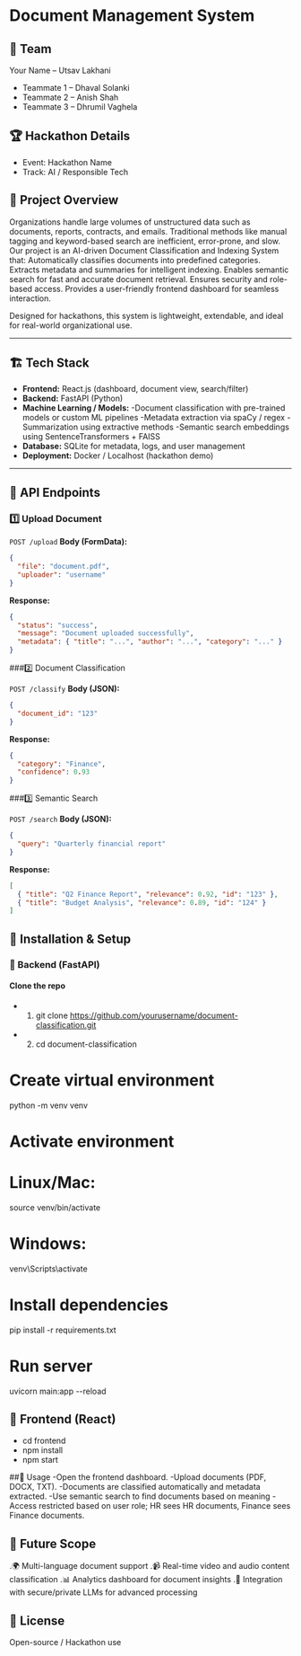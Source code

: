 # Document Management System 


## 👥 Team
Your Name – Utsav Lakhani 
- Teammate 1 – Dhaval Solanki 
- Teammate 2 – Anish Shah
- Teammate 3 – Dhrumil Vaghela

## 🏆 Hackathon Details
- Event: Hackathon Name
- Track: AI / Responsible Tech

## 📌 Project Overview
Organizations handle large volumes of unstructured data such as documents, reports, contracts, and emails. Traditional methods like manual tagging and keyword-based search are inefficient, error-prone, and slow.
Our project is an AI-driven Document Classification and Indexing System that:
Automatically classifies documents into predefined categories.
Extracts metadata and summaries for intelligent indexing.
Enables semantic search for fast and accurate document retrieval.
Ensures security and role-based access.
Provides a user-friendly frontend dashboard for seamless interaction.

Designed for hackathons, this system is lightweight, extendable, and ideal for real-world organizational use.

---

## 🏗 Tech Stack
- **Frontend:** React.js (dashboard, document view, search/filter)
- **Backend:** FastAPI (Python)
- **Machine Learning / Models:**
 -Document classification with pre-trained models or custom ML pipelines
 -Metadata extraction via spaCy / regex
 -Summarization using extractive methods
 -Semantic search embeddings using SentenceTransformers + FAISS
- **Database:** SQLite for metadata, logs, and user management
- **Deployment:** Docker / Localhost (hackathon demo)

---

## 🔌 API Endpoints
### 1️⃣ Upload Document
`POST /upload`
**Body (FormData):**
```json
{
  "file": "document.pdf",
  "uploader": "username"
}
```
**Response:**
```json
{
  "status": "success",
  "message": "Document uploaded successfully",
  "metadata": { "title": "...", "author": "...", "category": "..." }
}
```

###2️⃣ Document Classification

`POST /classify`
**Body (JSON):**
```json
{
  "document_id": "123"
}
```
**Response:**
```json
{
  "category": "Finance",
  "confidence": 0.93
}
```

###3️⃣ Semantic Search

`POST /search`
**Body (JSON):**
```json
{
  "query": "Quarterly financial report"
}
```

**Response:**
``` json
[
  { "title": "Q2 Finance Report", "relevance": 0.92, "id": "123" },
  { "title": "Budget Analysis", "relevance": 0.89, "id": "124" }
]
```

## 🚀 Installation & Setup
### 🔧 Backend (FastAPI)
#### Clone the repo
- 1. git clone https://github.com/yourusername/document-classification.git
- 2. cd document-classification


# Create virtual environment
python -m venv venv

# Activate environment
# Linux/Mac:
source venv/bin/activate
# Windows:
venv\Scripts\activate

# Install dependencies
pip install -r requirements.txt

# Run server
uvicorn main:app --reload

## 🎨 Frontend (React)
- cd frontend
- npm install
- npm start

##🧪 Usage
-Open the frontend dashboard.
-Upload documents (PDF, DOCX, TXT).
-Documents are classified automatically and metadata extracted.
-Use semantic search to find documents based on meaning
-Access restricted based on user role; HR sees HR documents, Finance sees Finance documents.

## 🎯 Future Scope
.🌍 Multi-language document support
.📹 Real-time video and audio content classification
.📊 Analytics dashboard for document insights
.🤖 Integration with secure/private LLMs for advanced processing

## 📜 License
Open-source / Hackathon use
